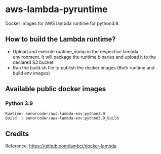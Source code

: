 # aws-lambda-pyruntime

Docker images for AWS lambda runtime for python3.9. 

## How to build the Lambda runtime?

* Upload and execute runtime_dump in the respective lambda environment. 
It will package the runtime binaries and upload it to the declared S3 bucket.
* Run the build.sh file to publish the docker images (Both runtime and build env images)

## Available public docker images

### Python 3.9
```
Runtime: senorcoder/aws-lambda-env:python3.9
Build  : senorcoder/aws-lambda-env:python3.9_build
```

## Credits
Reference: https://github.com/lambci/docker-lambda



